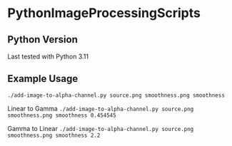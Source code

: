 # PythonImageProcessingScripts

## Python Version

Last tested with Python 3.11

## Example Usage
`./add-image-to-alpha-channel.py source.png smoothness.png smoothness`

Linear to Gamma
`./add-image-to-alpha-channel.py source.png smoothness.png smoothness 0.454545`

Gamma to Linear
`./add-image-to-alpha-channel.py source.png smoothness.png smoothness 2.2`
